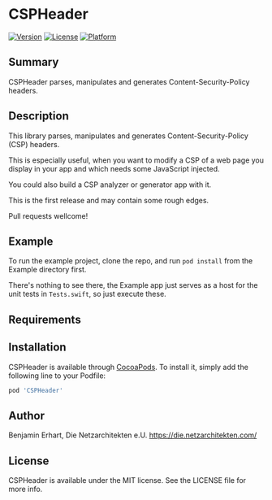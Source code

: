 # CSPHeader

[![Version](https://img.shields.io/cocoapods/v/CSPHeader.svg?style=flat)](https://cocoapods.org/pods/CSPHeader)
[![License](https://img.shields.io/cocoapods/l/CSPHeader.svg?style=flat)](https://cocoapods.org/pods/CSPHeader)
[![Platform](https://img.shields.io/cocoapods/p/CSPHeader.svg?style=flat)](https://cocoapods.org/pods/CSPHeader)

## Summary

CSPHeader parses, manipulates and generates Content-Security-Policy headers.

## Description

This library parses, manipulates and generates Content-Security-Policy (CSP) headers.

This is especially useful, when you want to modify a CSP of a web page you display
in your app and which needs some JavaScript injected.

You could also build a CSP analyzer or generator app with it.

This is the first release and may contain some rough edges.

Pull requests wellcome!


## Example

To run the example project, clone the repo, and run `pod install` from the Example directory first.

There's nothing to see there, the Example app just serves as a host for the unit tests in `Tests.swift`,
so just execute these.

## Requirements

## Installation

CSPHeader is available through [CocoaPods](https://cocoapods.org). To install
it, simply add the following line to your Podfile:

```ruby
pod 'CSPHeader'
```

## Author

Benjamin Erhart, Die Netzarchitekten e.U.
https://die.netzarchitekten.com/

## License

CSPHeader is available under the MIT license. See the LICENSE file for more info.

